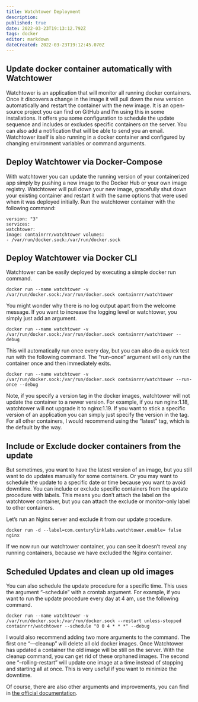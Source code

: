 ```yaml
---
title: Watchtower Deployment
description: 
published: true
date: 2022-03-23T19:13:12.792Z
tags: docker
editor: markdown
dateCreated: 2022-03-23T19:12:45.070Z
---
```


<h2 id="bkmrk-update-docker-contai">Update docker container automatically with Watchtower</h2>
<p id="bkmrk-watchtower-is-an-app">Watchtower is an application that will monitor all running docker containers. Once it discovers a change in the image it will pull down the new version automatically and restart the container with the new image. It is an open-source project you can find on GitHub and I’m using this in some installations. It offers you some configuration to schedule the update sequence and includes or excludes specific containers on the server. You can also add a notification that will be able to send you an email. Watchtower itself is also running in a docker container and configured by changing environment variables or command arguments.</p>
<h2 id="bkmrk-deploy-watchtower-vi">Deploy Watchtower via Docker-Compose</h2>
<p id="bkmrk-with-watchtower-you-">With watchtower you can update the running version of your containerized app simply by pushing a new image to the Docker Hub or your own image registry. Watchtower will pull down your new image, gracefully shut down your existing container and restart it with the same options that were used when it was deployed initially. Run the watchtower container with the following command:</p>
<pre id="bkmrk-version%3A-%223%22-service"><code class="language-">version: "3"
services:
watchtower:
image: containrrr/watchtower volumes:
- /var/run/docker.sock:/var/run/docker.sock</code></pre>
<h2 id="bkmrk-deploy-watchtower-vi-0">Deploy Watchtower via Docker CLI</h2>
<p id="bkmrk-watchtower-can-be-ea">Watchtower can be easily deployed by executing a simple docker run command.</p>
<div id="bkmrk-docker-run---name-wa">
<div>
<pre class="wp-block-code  language-bash" tabindex="0"><code class="  language-bash" lang="bash">docker run --name watchtower -v /var/run/docker.sock:/var/run/docker.sock containrrr/watchtower</code></pre>
</div>
</div>
<p id="bkmrk-you-might-wonder-why">You might wonder why there is no log output apart from the welcome message. If you want to increase the logging level or watchtower, you simply just add an argument.</p>
<div id="bkmrk-docker-run---name-wa-0">
<div>
<pre class="wp-block-code  language-bash" tabindex="0"><code class="  language-bash" lang="bash">docker run --name watchtower -v /var/run/docker.sock:/var/run/docker.sock containrrr/watchtower --debug</code></pre>
</div>
</div>
<p id="bkmrk-this-will-automatica">This will automatically run once every day, but you can also do a quick test run with the following command. The “run-once” argument will only run the container once and then immediately exits.</p>
<div id="bkmrk-docker-run---name-wa-1">
<div>
<pre class="wp-block-code  language-bash" tabindex="0"><code class="  language-bash" lang="bash">docker run --name watchtower -v /var/run/docker.sock:/var/run/docker.sock containrrr/watchtower --run-once --debug</code></pre>
</div>
</div>
<p id="bkmrk-note%2C-if-you-specify">Note, if you specify a version tag in the docker images, watchtower will not update the container to a newer version. For example, if you run nginx:1.18, watchtower will not upgrade it to nginx:1.19. If you want to stick a specific version of an application you can simply just specify the version in the tag. For all other containers, I would recommend using the “latest” tag, which is the default by the way.</p>
<h2 id="bkmrk-include-or-exclude-d">Include or Exclude docker containers from the update</h2>
<p id="bkmrk-but-sometimes%2C-you-w">But sometimes, you want to have the latest version of an image, but you still want to do updates manually for some containers. Or you may want to schedule the update to a specific date or time because you want to avoid downtime. You can include or exclude specific containers from the update procedure with labels. This means you don’t attach the label on the watchtower container, but you can attach the exclude or monitor-only label to other containers.</p>
<p id="bkmrk-let%E2%80%99s-run-an-nginx-s">Let’s run an Nginx server and exclude it from our update procedure.</p>
<div id="bkmrk-docker-run--d---labe">
<div>
<pre class="wp-block-code  language-bash" tabindex="0"><code class="  language-bash" lang="bash">docker run -d --label<span class="token operator">=</span>com.centurylinklabs.watchtower.enable<span class="token operator">=</span> <span class="token boolean">false</span> nginx</code></pre>
</div>
</div>
<p id="bkmrk-if-we-now-run-our-wa">If we now run our watchtower container, you can see it doesn’t reveal any running containers, because we have excluded the Nginx container.</p>
<div id="bkmrk-">
<div>

</div>
</div>
<h2 id="bkmrk-scheduled-updates-an">Scheduled Updates and clean up old images</h2>
<p id="bkmrk-you-can-also-schedul">You can also schedule the update procedure for a specific time. This uses the argument “–schedule” with a crontab argument. For example, if you want to run the update procedure every day at 4 am, use the following command.</p>
<div id="bkmrk-docker-run---name-wa-2">
<div>
<pre class="wp-block-code  language-bash" tabindex="0"><code class="  language-bash" lang="bash">docker run --name watchtower -v /var/run/docker.sock:/var/run/docker.sock --restart unless-stopped containrrr/watchtower --schedule <span class="token string">"0 0 4 * * *"</span> --debug</code></pre>
</div>
</div>
<p id="bkmrk-i-would-also-recomme">I would also recommend adding two more arguments to the command. The first one “—cleanup” will delete all old docker images. Once Watchtower has updated a container the old image will be still on the server. With the cleanup command, you can get rid of these orphaned images. The second one “–rolling-restart” will update one image at a time instead of stopping and starting all at once. This is very useful if you want to minimize the downtime.</p>
<p id="bkmrk-of-course%2C-there-are">Of course, there are also other arguments and improvements, you can find in <a href="https://containrrr.dev/watchtower/arguments/">the official documentation</a>.</p>